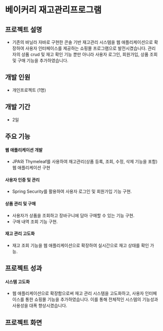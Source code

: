 # 베이커리 재고관리프로그램

## 프로젝트 설명
- 기존의 바닐라 자바로 구현한 콘솔 기반 재고관리 시스템을 웹 애플리케이션으로 확장하여 사용자 인터페이스를 제공하는 쇼핑몰 프로그램으로 발전시켰습니다. 관리자의 상품 crud 및 재고 확인 기능 뿐만 아니라 사용자 로그인, 회원가입, 상품 조회 및 구매 기능을 추가하였습니다.

## 개발 인원
- 개인프로젝트 (1명)
## 개발 기간
- 2일

## 주요 기능
#### 웹 애플리케이션 개발 
+ JPA와 Thymeleaf를 사용하여 재고관리(상품 등록, 조회, 수정, 삭제 기능을 포함) 웹 애플리케이션 구현
#### 사용자 인증 및 관리
+ Spring Security를 활용하여 사용자 로그인 및 회원가입 기능 구현.
#### 상품 관리 및 구매
+ 사용자가 상품을 조회하고 장바구니에 담아 구매할 수 있는 기능 구현.
+ 구매 내역 조회 기능 구현.
#### 재고 관리 고도화
+ 재고 조회 기능을 웹 애플리케이션으로 확장하여 실시간으로 재고 상태를 확인 가능.


## 프로젝트 성과
#### 시스템 고도화
  + 웹 애플리케이션으로 확장함으로써 재고 관리 시스템을 고도화하고, 사용자 인터페이스를 통한 쇼핑몰 기능을 추가하였습니다. 이를 통해 전체적인 시스템의 기능성과 사용성을 대폭 향상시켰습니다.





## 프로젝트 화면

